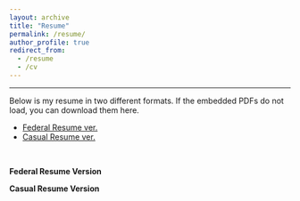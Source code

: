 ```yaml
---
layout: archive
title: "Resume"
permalink: /resume/
author_profile: true
redirect_from:
  - /resume
  - /cv
---
```


------
Below is my resume in two different formats. If the embedded PDFs do not load, you can download them here.
* [Federal Resume ver.](http://heej-jhj.github.io/files/WTFederalResume.pdf)
* [Casual Resume ver.](http://heej-jhj.github.io/files/WTCasualResume.pdf)

<br>

**Federal Resume Version**
<object data="/files/WTFederalResume.pdf" width="1000" height="1000" type='application/pdf'></object>

**Casual Resume Version**
<object data="/files/WTCasualResume.pdf" width="1000" height="1000" type='application/pdf'></object>